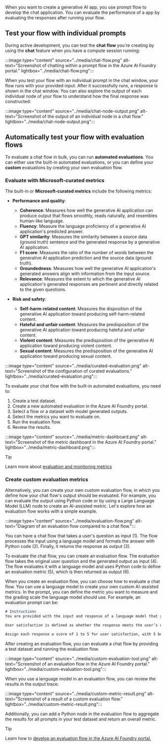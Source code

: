 When you want to create a generative AI app, you use prompt flow to develop the chat application. You can evaluate the performance of a app by evaluating the responses after running your flow.

## Test your flow with individual prompts

During active development, you can test the **chat flow** you're creating by using the **chat** feature when you have a compute session running:

:::image type="content" source="../media/chat-flow.png" alt-text="Screenshot of chatting within a prompt flow in the Azure AI Foundry portal." lightbox="../media/chat-flow.png":::

When you test your flow with an individual prompt in the chat window, your flow runs with your provided input. After it successfully runs, a response is shown in the chat window. You can also explore the output of each individual node of your flow to understand how the final response was constructed:

:::image type="content" source="../media/chat-node-output.png" alt-text="Screenshot of the output of an individual node in a chat flow." lightbox="../media/chat-node-output.png":::

## Automatically test your flow with evaluation flows

To evaluate a chat flow in bulk, you can run **automated evaluations**. You can either use the built-in automated evaluations, or you can define your **custom** evaluations by creating your own evaluation flow.

### Evaluate with Microsoft-curated metrics

The built-in or **Microsoft-curated metrics** include the following metrics:

- **Performance and quality**:

    - **Coherence**: Measures how well the generative AI application can produce output that flows smoothly, reads naturally, and resembles human-like language.
    - **Fluency**: Measure the language proficiency of a generative AI application's predicted answer.
    - **GPT similarity**: Measures the similarity between a source data (ground truth) sentence and the generated response by a generative AI application.
    - **F1 score**: Measures the ratio of the number of words between the generative AI application prediction and the source data (ground truth).
    - **Groundedness**: Measures how well the generative AI application's generated answers align with information from the input source.
    - **Relevance**: Measures the extent to which the generative AI application's generated responses are pertinent and directly related to the given questions.

- **Risk and safety**:

    - **Self-harm-related content**: Measures the disposition of the generative AI application toward producing self-harm-related content.
    - **Hateful and unfair content**: Measures the predisposition of the generative AI application toward producing hateful and unfair content.
    - **Violent content**: Measures the predisposition of the generative AI application toward producing violent content.
    - **Sexual content**: Measures the predisposition of the generative AI application toward producing sexual content.

:::image type="content" source="../media/curated-evaluation.png" alt-text="Screenshot of the configuration of curated evaluations." lightbox="../media/curated-evaluation.png":::

To evaluate your chat flow with the built-in automated evaluations, you need to:

1. Create a test dataset.
1. Create a new automated evaluation in the Azure AI Foundry portal.
1. Select a flow or a dataset with model generated outputs.
1. Select the metrics you want to evaluate on.
1. Run the evaluation flow.
1. Review the results.

:::image type="content" source="../media/metric-dashboard.png" alt-text="Screenshot of the metric dashboard in the Azure AI Foundry portal." lightbox="../media/metric-dashboard.png":::

> [!Tip]
> Learn more about [evaluation and monitoring metrics](/azure/ai-studio/concepts/evaluation-metrics-built-in?azure-portal=true)

### Create custom evaluation metrics

Alternatively, you can create your own custom evaluation flow, in which you define how your chat flow's output should be evaluated. For example, you can evaluate the output using Python code or by using a Large Language Model (LLM) node to create an AI-assisted metric. Let's explore how an evaluation flow works with a simple example.

:::image type="content" source="../media/evaluation-flow.png" alt-text="Diagram of an evaluation flow compared to a chat flow.":::

You can have a chat flow that takes a user's question as input (1). The flow processes the input using a language model and formats the answer with Python code (2). Finally, it returns the response as output (3).

To evaluate the chat flow, you can create an evaluation flow. The evaluation flow takes the original user question and the generated output as input (4). The flow evaluates it with a language model and uses Python code to define an evaluation metric (5), which is then returned as output (6).

When you create an evaluation flow, you can choose how to evaluate a chat flow. You can use a language model to create your own custom AI-assisted metrics. In the prompt, you can define the metric you want to measure and the grading scale the language model should use. For example, an evaluation prompt can be:

```md
# Instructions
You are provided with the input and response of a language model that you need to evaluate on user satisfaction.

User satisfaction is defined as whether the response meets the user’s question and needs, and provides a comprehensive and appropriate answer to the question.

Assign each response a score of 1 to 5 for user satisfaction, with 5 being the highest score.
```

After creating an evaluation flow, you can evaluate a chat flow by providing a test dataset and running the evaluation flow.

:::image type="content" source="../media/custom-evaluation-tool.png" alt-text="Screenshot of an evaluation flow in the Azure AI Foundry portal." lightbox="../media/custom-evaluation-tool.png":::

When you use a language model in an evaluation flow, you can review the results in the output trace:

:::image type="content" source="../media/custom-metric-result.png" alt-text="Screenshot of a result of a custom evaluation flow." lightbox="../media/custom-metric-result.png":::

Additionally, you can add a Python node in the evaluation flow to aggregate the results for all prompts in your test dataset and return an overall metric.

> [!Tip]
> Learn how to [develop an evaluation flow in the Azure AI Foundry portal.](/azure/ai-studio/how-to/flow-develop-evaluation?azure-portal=true)
